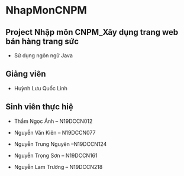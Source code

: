 # NhapMonCNPM
<h2> Project Nhập môn CNPM_Xây dụng trang web bán hàng trang sức </h2>
<ul><li>Sử dụng ngôn ngữ Java</li></ul>
<h2> Giảng viên</h2>
<ul><li>Huỳnh Lưu Quốc Linh</li></ul>
<h2> Sinh viên thực hiệ </h2>
<ul><li>Thẩm Ngọc Ánh – N19DCCN012</li></ul>
<ul><li>Nguyễn Văn Kiên – N19DCCN077</li></ul>
<ul><li>Nguyễn Trung Nguyên –N19DCCN124</li></ul>
<ul><li>Nguyễn Trọng Sơn – N19DCCN161</li></ul>
<ul><li>Nguyễn Lam Trường – N19DCCN218
</li></ul>
